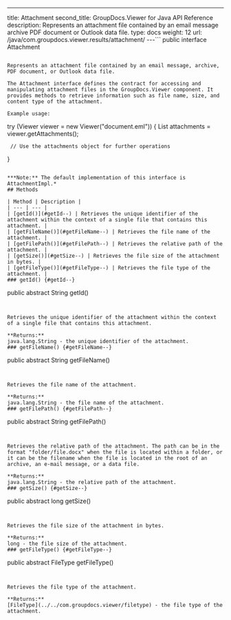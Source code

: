 ---
title: Attachment
second_title: GroupDocs.Viewer for Java API Reference
description: Represents an attachment file contained by an email message archive PDF document or Outlook data file.
type: docs
weight: 12
url: /java/com.groupdocs.viewer.results/attachment/
---```
public interface Attachment
```

Represents an attachment file contained by an email message, archive, PDF document, or Outlook data file.

The Attachment interface defines the contract for accessing and manipulating attachment files in the GroupDocs.Viewer component. It provides methods to retrieve information such as file name, size, and content type of the attachment.

Example usage:

```

 try (Viewer viewer = new Viewer("document.eml")) {
     List attachments = viewer.getAttachments();

     // Use the attachments object for further operations
 }
 
```

***Note:** The default implementation of this interface is AttachmentImpl.*
## Methods

| Method | Description |
| --- | --- |
| [getId()](#getId--) | Retrieves the unique identifier of the attachment within the context of a single file that contains this attachment. |
| [getFileName()](#getFileName--) | Retrieves the file name of the attachment. |
| [getFilePath()](#getFilePath--) | Retrieves the relative path of the attachment. |
| [getSize()](#getSize--) | Retrieves the file size of the attachment in bytes. |
| [getFileType()](#getFileType--) | Retrieves the file type of the attachment. |
### getId() {#getId--}
```
public abstract String getId()
```


Retrieves the unique identifier of the attachment within the context of a single file that contains this attachment.

**Returns:**
java.lang.String - the unique identifier of the attachment.
### getFileName() {#getFileName--}
```
public abstract String getFileName()
```


Retrieves the file name of the attachment.

**Returns:**
java.lang.String - the file name of the attachment.
### getFilePath() {#getFilePath--}
```
public abstract String getFilePath()
```


Retrieves the relative path of the attachment. The path can be in the format "folder/file.docx" when the file is located within a folder, or it can be the filename when the file is located in the root of an archive, an e-mail message, or a data file.

**Returns:**
java.lang.String - the relative path of the attachment.
### getSize() {#getSize--}
```
public abstract long getSize()
```


Retrieves the file size of the attachment in bytes.

**Returns:**
long - the file size of the attachment.
### getFileType() {#getFileType--}
```
public abstract FileType getFileType()
```


Retrieves the file type of the attachment.

**Returns:**
[FileType](../../com.groupdocs.viewer/filetype) - the file type of the attachment.
